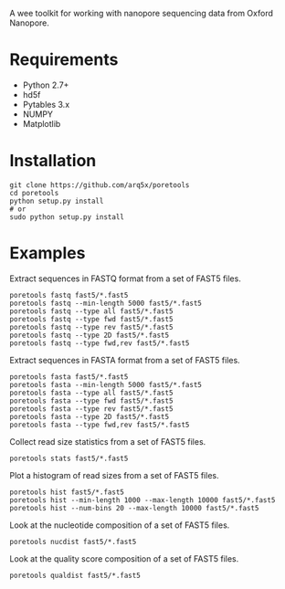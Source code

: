 A wee toolkit for working with nanopore sequencing data from Oxford Nanopore.

Requirements
============
- Python 2.7+
- hd5f
- Pytables 3.x
- NUMPY
- Matplotlib

Installation
========
	git clone https://github.com/arq5x/poretools
	cd poretools
    python setup.py install
    # or
    sudo python setup.py install


Examples
========

Extract sequences in FASTQ format from a set of FAST5 files.
    
    poretools fastq fast5/*.fast5
    poretools fastq --min-length 5000 fast5/*.fast5
    poretools fastq --type all fast5/*.fast5
    poretools fastq --type fwd fast5/*.fast5
    poretools fastq --type rev fast5/*.fast5
    poretools fastq --type 2D fast5/*.fast5
    poretools fastq --type fwd,rev fast5/*.fast5


Extract sequences in FASTA format from a set of FAST5 files.
    
    poretools fasta fast5/*.fast5
    poretools fasta --min-length 5000 fast5/*.fast5
    poretools fasta --type all fast5/*.fast5
    poretools fasta --type fwd fast5/*.fast5
    poretools fasta --type rev fast5/*.fast5
    poretools fasta --type 2D fast5/*.fast5
    poretools fasta --type fwd,rev fast5/*.fast5

Collect read size statistics from a set of FAST5 files.
    
    poretools stats fast5/*.fast5

Plot a histogram of read sizes from a set of FAST5 files.
    
    poretools hist fast5/*.fast5
    poretools hist --min-length 1000 --max-length 10000 fast5/*.fast5
    poretools hist --num-bins 20 --max-length 10000 fast5/*.fast5

Look at the nucleotide composition of a set of FAST5 files.
    
    poretools nucdist fast5/*.fast5

Look at the quality score composition of a set of FAST5 files.
    
    poretools qualdist fast5/*.fast5
